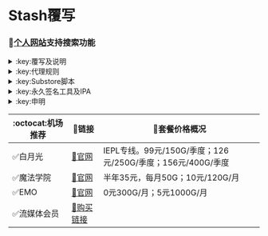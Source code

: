 # Stash覆写
### 🔔[个人网站](https://yfamily.ml)支持搜索功能
<details>
   <summary>:key:覆写及说明</summary>    
   
|:octocat:覆写|:link:链接|:pushpin:说明|
|--|--|--|
|:white_check_mark:去广告|[:link:链接地址](https://yfamily.ml/stoverride/startingad.stoverride)|去广告
|:white_check_mark:去广告mix|[:link:链接地址](https://yfamily.ml/stoverride/adultra.stoverride)|去广告mix
|:white_check_mark:去广告mix+|[:link:链接地址](https://yfamily.ml/stoverride/adultraplus.stoverride)|去广告mix+
|:white_check_mark:accuweather解锁|[:link:链接地址](https://yfamily.ml/stoverride/accu.stoverride)|天气app
|:white_check_mark:alarmy|[:link:链接地址](https://yfamily.ml/stoverride/alarmy.stoverride)|使命闹钟
|:white_check_mark:aloha|[:link:链接地址](https://yfamily.ml/stoverride/aloha.stoverride)|VPN隐私浏览器
|:white_check_mark:爱美剧|[:link:链接地址](https://yfamily.ml/stoverride/amj.stoverride)|影视app 去广告+解锁部分会员功能
|:white_check_mark:Background Eraser|[:link:链接地址](https://yfamily.ml/stoverride/aosoft.stoverride)|抠图app
|:white_check_mark:appraven|[:link:链接地址](https://yfamily.ml/stoverride/appraven.stoverride)|应用市场
|:white_check_mark:audiomack|[:link:链接地址](https://yfamily.ml/stoverride/audiomack.stoverride)|音乐相关app
|:white_check_mark:b612相机|[:link:链接地址](https://yfamily.ml/stoverride/b612.stoverride)|相机编辑app
|:white_check_mark:百度云倍速|[:link:链接地址](https://yfamily.ml/stoverride/baiducloud.stoverride)|百度云倍率播放
|:white_check_mark:白描|[:link:链接地址](https://yfamily.ml/stoverride/baimiao.stoverride)|OCR扫描app
|:white_check_mark:bazaart|[:link:链接地址](https://yfamily.ml/stoverride/bazaart.stoverride)|照片编辑
|:white_check_mark:布丁锁屏|[:link:链接地址](https://yfamily.ml/stoverride/bdsp.stoverride)|桌面美化类
|:white_check_mark:bedtime fan|[:link:链接地址](https://yfamily.ml/stoverride/bedtime-fan.stoverride)|助眠app
|:white_check_mark:bilibili HD|[:link:链接地址](https://yfamily.ml/stoverride/bili.stoverride)|哔哩高清解锁
|:white_check_mark:bilibili NoAD|[:link:链接地址](https://yfamily.ml/stoverride/biliad.stoverride)|bilibili去广告
|:white_check_mark:波点音乐|[:link:链接地址](https://yfamily.ml/stoverride/Bodian.stoverride)|波点音乐去广告
|:white_check_mark:BOOM|[:link:链接地址](https://yfamily.ml/stoverride/boom.stoverride)|音乐均衡器
|:white_check_mark:boxjs|[:link:链接地址](https://yfamily.ml/stoverride/boxjs.stoverride)|含签到脚本
|:white_check_mark:财新文章解锁|[:link:链接地址](https://yfamily.ml/stoverride/caixin.stoverride)|财新会员
|:white_check_mark:彩云天气|[:link:链接地址](https://yfamily.ml/stoverride/caiyun.stoverride)|彩云天气SVIP
|:white_check_mark:计算器HD|[:link:链接地址](https://yfamily.ml/stoverride/calculator.stoverride)|计算器HD会员
|:white_check_mark:扫描全能王|[:link:链接地址](https://yfamily.ml/stoverride/camscanner.stoverride)|扫描全能王会员
|:white_check_mark:克拉壁纸|[:link:链接地址](https://yfamily.ml/stoverride/clarity.stoverride)|桌面美化类
|:white_check_mark:colorwidgets|[:link:链接地址](https://yfamily.ml/stoverride/colorwidgets.stoverride)|桌面小组件
|:white_check_mark:dailyyoga|[:link:链接地址](https://yfamily.ml/stoverride/dailyyoga.stoverride)|每日瑜伽
|:white_check_mark:大蓝鲸|[:link:链接地址](https://yfamily.ml/stoverride/dalanjing.stoverride)|视听互动
|:white_check_mark:darkroom|[:link:链接地址](https://yfamily.ml/stoverride/darkroom.stoverride)|照片编辑
|:white_check_mark:读书笔记|[:link:链接地址](https://yfamily.ml/stoverride/dsbj.stoverride)|笔记类
|:white_check_mark:第一弹|[:link:链接地址](https://yfamily.ml/stoverride/dyd.stoverride)|二次元游戏综合社区
|:white_check_mark:儿哥点点|[:link:链接地址](https://yfamily.ml/stoverride/egdd.stoverride)|幼儿类
|:white_check_mark:ellabook|[:link:链接地址](https://yfamily.ml/stoverride/ellabook.stoverride)|幼儿类
|:white_check_mark:emby|[:link:链接地址](https://yfamily.ml/stoverride/emby.stoverride)|Emby解锁
|:white_check_mark:emmo|[:link:链接地址](https://yfamily.ml/stoverride/emmo.stoverride)|笔记类
|:white_check_mark:fabulous|[:link:链接地址](https://yfamily.ml/stoverride/fabulous.stoverride)|健康类
|:white_check_mark:番茄小说|[:link:链接地址](https://yfamily.ml/stoverride/fanqie.stoverride)|番茄小说去广告
|:white_check_mark:fantastical|[:link:链接地址](https://yfamily.ml/stoverride/fantastical.stoverride)|日历类
|:white_check_mark:fimo|[:link:链接地址](https://yfamily.ml/stoverride/fimo.stoverride)|相机类
|:white_check_mark:ft中文网|[:link:链接地址](https://yfamily.ml/stoverride/ft.stoverride)|财经类
|:white_check_mark:grammarly|[:link:链接地址](https://yfamily.ml/stoverride/grammarly.stoverride)|外语类
|:white_check_mark:grow|[:link:链接地址](https://yfamily.ml/stoverride/grow.stoverride)|健康类
|:white_check_mark:烘焙小屋|[:link:链接地址](https://yfamily.ml/stoverride/hbxw.stoverride)|食谱类
|:white_check_mark:京东历史价格|[:link:链接地址](https://yfamily.ml/stoverride/HistoryPrice.stoverride)|展开商品名查看历史价格
|:white_check_mark:海豚记账本|[:link:链接地址](https://yfamily.ml/stoverride/htjzb.stoverride)|账目类
|:white_check_mark:hyperweb|[:link:链接地址](https://yfamily.ml/stoverride/hyperweb.stoverride)|多合一浏览器扩展
|:white_check_mark:ilovepdf|[:link:链接地址](https://yfamily.ml/stoverride/ilovepdf.stoverride)|PDF编辑
|:white_check_mark:imuseum|[:link:链接地址](https://yfamily.ml/stoverride/imuseum.stoverride)|艺术类
|:white_check_mark:invideo|[:link:链接地址](https://yfamily.ml/stoverride/invideo.stoverride)|视频编辑
|:white_check_mark:jibjab|[:link:链接地址](https://yfamily.ml/stoverride/jibjab.stoverride)|图片恶搞
|:white_check_mark:句读|[:link:链接地址](https://yfamily.ml/stoverride/judou.stoverride)|文学类
|:white_check_mark:kika|[:link:链接地址](https://yfamily.ml/stoverride/kika.stoverride)|输入法
|:white_check_mark:酷我音乐|[:link:链接地址](https://yfamily.ml/stoverride/kuwo-unlock.stoverride)|酷我音乐解锁
|:white_check_mark:lightroom|[:link:链接地址](https://yfamily.ml/stoverride/lightroom.stoverride)|照片编辑
|:white_check_mark:流利说·阅读|[:link:链接地址](https://yfamily.ml/stoverride/lls.stoverride)|外语类
|:white_check_mark:螺蛳大语文|[:link:链接地址](https://yfamily.ml/stoverride/lsdyw.stoverride)|学习类
|:white_check_mark:免耽漫画|[:link:链接地址](https://yfamily.ml/stoverride/mdmanhua.stoverride)|漫画类
|:white_check_mark:美篇|[:link:链接地址](https://yfamily.ml/stoverride/meipian.stoverride)|交友类
|:white_check_mark:meistertask|[:link:链接地址](https://yfamily.ml/stoverride/meistertask.stoverride)|任务管理
|:white_check_mark:美图秀秀|[:link:链接地址](https://yfamily.ml/stoverride/meituxx.stoverride)|美图秀秀解锁会员
|:white_check_mark:漫画台|[:link:链接地址](https://yfamily.ml/stoverride/mht.stoverride)|小程序解锁
|:white_check_mark:mix-camera|[:link:链接地址](https://yfamily.ml/stoverride/mix-camera.stoverride)|相机类
|:white_check_mark:马卡龙玩图|[:link:链接地址](https://yfamily.ml/stoverride/mklwt.stoverride)|照片编辑
|:white_check_mark:mojo|[:link:链接地址](https://yfamily.ml/stoverride/mojo.stoverride)|创意模板
|:white_check_mark:molycam|[:link:链接地址](https://yfamily.ml/stoverride/molycam.stoverride)|相机类
|:white_check_mark:musixmatch|[:link:链接地址](https://yfamily.ml/stoverride/musixmatch.stoverride)|音乐类
|:white_check_mark:myfitnesspal|[:link:链接地址](https://yfamily.ml/stoverride/myfitnesspal.stoverride)|健康类
|:white_check_mark:myplate|[:link:链接地址](https://yfamily.ml/stoverride/myplate.stoverride)|健康类
|:white_check_mark:netflix_rating|[:link:链接地址](https://yfamily.ml/stoverride/netflix_rating.stoverride)|奈飞显示豆瓣评分
|:white_check_mark:nicegram|[:link:链接地址](https://yfamily.ml/stoverride/nicegram.stoverride)|nicegram会员解锁
|:white_check_mark:notability|[:link:链接地址](https://yfamily.ml/stoverride/notability.stoverride)|笔记类
|:white_check_mark:Now冥想|[:link:链接地址](https://yfamily.ml/stoverride/now.stoverride)|助眠app
|:white_check_mark:奶由壁纸|[:link:链接地址](https://yfamily.ml/stoverride/nybz.stoverride)|桌面美化类
|:white_check_mark:oldroll|[:link:链接地址](https://yfamily.ml/stoverride/oldroll.stoverride)|相机类
|:white_check_mark:peak|[:link:链接地址](https://yfamily.ml/stoverride/peak.stoverride)|益智类
|:white_check_mark:配音秀|[:link:链接地址](https://yfamily.ml/stoverride/peiyinxiu.stoverride)|配音
|:white_check_mark:photomath|[:link:链接地址](https://yfamily.ml/stoverride/photomath.stoverride)|学习类
|:white_check_mark:photoshop Express|[:link:链接地址](https://yfamily.ml/stoverride/photoshop.stoverride)|PS
|:white_check_mark:piccollage|[:link:链接地址](https://yfamily.ml/stoverride/piccollage.stoverride)|照片编辑
|:white_check_mark:picsart|[:link:链接地址](https://yfamily.ml/stoverride/picsart.stoverride)|照片编辑
|:white_check_mark:pillow|[:link:链接地址](https://yfamily.ml/stoverride/pillow.stoverride)|健康类
|:white_check_mark:pixelcut|[:link:链接地址](https://yfamily.ml/stoverride/pixelcut.stoverride)|照片编辑
|:white_check_mark:pocket lists|[:link:链接地址](https://yfamily.ml/stoverride/pocketlists.stoverride)|口袋清单
|:white_check_mark:polarr|[:link:链接地址](https://yfamily.ml/stoverride/polarr.stoverride)|照片编辑
|:white_check_mark:皮皮虾|[:link:链接地址](https://yfamily.ml/stoverride/ppx.stoverride)|皮皮虾去广告
|:white_check_mark:起伏|[:link:链接地址](https://yfamily.ml/stoverride/qifu.stoverride)|助眠app
|:white_check_mark:七猫小说|[:link:链接地址](https://yfamily.ml/stoverride/qmxs.stoverride)|七猫小说解锁
|:white_check_mark:多重搜索|[:link:链接地址](https://yfamily.ml/stoverride/multisearch.stoverride)|使用方法见模块说明
|:white_check_mark:人人视频|[:link:链接地址](https://yfamily.ml/stoverride/rrsp.stoverride)|人人视频/多多视频去广告
|:white_check_mark:时光手账|[:link:链接地址](https://yfamily.ml/stoverride/sgsz.stoverride)|笔记类
|:white_check_mark:shadowlinkVPN|[:link:链接地址](https://yfamily.ml/stoverride/shadowlinkVPN.stoverride)|解锁VIP节点
|:white_check_mark:smallpdf|[:link:链接地址](https://yfamily.ml/stoverride/smallpdf.stoverride)|PDF编辑
|:white_check_mark:石墨文档|[:link:链接地址](https://yfamily.ml/stoverride/smwd.stoverride)|石墨文档解锁
|:white_check_mark:少年得到|[:link:链接地址](https://yfamily.ml/stoverride/sndd.stoverride)|少年得到解锁
|:white_check_mark:soundcloud|[:link:链接地址](https://yfamily.ml/stoverride/soundcloud.stoverride)|解锁soundcloud Go+
|:white_check_mark:spotify|[:link:链接地址](https://yfamily.ml/stoverride/spotifyVIP.stoverride)|spotify 部分解锁 不能设置超高音质
|:white_check_mark:去开屏广告|[:link:链接地址](https://yfamily.ml/stoverride/startingad.stoverride)|去开屏广告
|:white_check_mark:substore|[:link:链接地址](https://yfamily.ml/stoverride/substore.stoverride)|订阅节点过滤/整合/修改/同步
|:white_check_mark:symbolab|[:link:链接地址](https://yfamily.ml/stoverride/symbolab.stoverride)|数学解答
|:white_check_mark:tangerine|[:link:链接地址](https://yfamily.ml/stoverride/tangerine.stoverride)|银行类
|:white_check_mark:tenpercent|[:link:链接地址](https://yfamily.ml/stoverride/tenpercent.stoverride)|健康类
|:white_check_mark:迅雷|[:link:链接地址](https://yfamily.ml/stoverride/thunder.stoverride)|迅雷会员
|:white_check_mark:tok cam|[:link:链接地址](https://yfamily.ml/stoverride/tokcam.stoverride)|相机类
|:white_check_mark:图图记账|[:link:链接地址](https://yfamily.ml/stoverride/tutu.stoverride)|账目类
|:white_check_mark:vista看天下|[:link:链接地址](https://yfamily.ml/stoverride/vista.stoverride)|vista看天下会员
|:white_check_mark:vsco|[:link:链接地址](https://yfamily.ml/stoverride/vsco.stoverride)|照片编辑
|:white_check_mark:wallcraft|[:link:链接地址](https://yfamily.ml/stoverride/wallcraft.stoverride)|桌面美化类
|:white_check_mark:豌豆清单|[:link:链接地址](https://yfamily.ml/stoverride/wdqd.stoverride)|清单类
|:white_check_mark:微信公众号去广告|[:link:链接地址](https://yfamily.ml/stoverride/wechatad.stoverride)|微信公众号去广告
|:white_check_mark:微博去广告|[:link:链接地址](https://yfamily.ml/stoverride/weiboad.stoverride)|微博去广告
|:white_check_mark:workout for women|[:link:链接地址](https://yfamily.ml/stoverride/wfw.stoverride)|健康类
|:white_check_mark:widgetsmith|[:link:链接地址](https://yfamily.ml/stoverride/widgetsmith.stoverride)|小组件
|:white_check_mark:万能变声器|[:link:链接地址](https://yfamily.ml/stoverride/wnbsq.stoverride)|万能变声器
|:white_check_mark:网易蜗牛读书|[:link:链接地址](https://yfamily.ml/stoverride/wnds.stoverride)|蜗牛读书解锁
|:white_check_mark:WPS|[:link:链接地址](https://yfamily.ml/stoverride/WPS.stoverride)|wps解锁会员
|:white_check_mark:西窗烛|[:link:链接地址](https://yfamily.ml/stoverride/xcz.stoverride)|西窗烛解锁
|:white_check_mark:小影|[:link:链接地址](https://yfamily.ml/stoverride/xiaoying.stoverride)|小影解锁
|:white_check_mark:香蕉视频|[:link:链接地址](https://yfamily.ml/stoverride/xjsp.stoverride)|不知道
|:white_check_mark:xmind思维导图|[:link:链接地址](https://yfamily.ml/stoverride/xmind.stoverride)|xmind思维导图解锁
|:white_check_mark:喜马拉雅去广告|[:link:链接地址](https://yfamily.ml/stoverride/xmlyad.stoverride)|喜马拉雅去广告
|:white_check_mark:小习惯|[:link:链接地址](https://yfamily.ml/stoverride/xxg.stoverride)|自律类
|:white_check_mark:新语听书|[:link:链接地址](https://yfamily.ml/stoverride/xyts.stoverride)|阅读类
|:white_check_mark:有道云笔记|[:link:链接地址](https://yfamily.ml/stoverride/ydybj.stoverride)|有道云笔记解锁
|:white_check_mark:亦飞GIF|[:link:链接地址](https://yfamily.ml/stoverride/yifeigif.stoverride)|照片编辑
|:white_check_mark:一甜相机|[:link:链接地址](https://yfamily.ml/stoverride/yitian.stoverride)|一甜相机解锁
|:white_check_mark:一言|[:link:链接地址](https://yfamily.ml/stoverride/yiyan.stoverride)|一言解锁
|:white_check_mark:云听|[:link:链接地址](https://yfamily.ml/stoverride/yunting.stoverride)|云听解锁
|:white_check_mark:语文趣配音|[:link:链接地址](https://yfamily.ml/stoverride/ywqpy.stoverride)|配音类
|:white_check_mark:斑马海报|[:link:链接地址](https://yfamily.ml/stoverride/zebra.stoverride)|设计类
|:white_check_mark:知乎去广告|[:link:链接地址](https://yfamily.ml/stoverride/ZhihuBlock.stoverride)|知乎去广告
|:white_check_mark:知乎优化|[:link:链接地址](https://yfamily.ml/stoverride/ZhihuOpt.stoverride)|知乎优化
|:white_check_mark:纸条|[:link:链接地址](https://yfamily.ml/stoverride/zhitiao.stoverride)|作文素材
|:white_check_mark:指尖时光|[:link:链接地址](https://yfamily.ml/stoverride/zjsg.stoverride)|日程管理
|:white_check_mark:知音漫客|[:link:链接地址](https://yfamily.ml/stoverride/zymk.stoverride)|知音漫客解锁
|:white_check_mark:Spotify歌词翻译|[:link:链接地址](https://yfamily.ml/stoverride/spotify_lyric.stoverride)|需申请百度翻译API 教程在模块内
|:white_check_mark:NFC门禁卡公交卡|[:link:链接地址](https://yfamily.ml/stoverride/nfc.stoverride)|NFC功能类
|:white_check_mark:搜图神器|[:link:链接地址](https://yfamily.ml/stoverride/stsq.stoverride)|解锁VIP功能
|:white_check_mark:彩云天气通知任务|[:link:链接地址](https://yfamily.ml/stoverride/caiyun_cron.stoverride)|天气通知，需搭配BOXJS使用
|:white_check_mark:Calm解锁|[:link:链接地址](https://yfamily.ml/stoverride/calm.stoverride)|健康类
|:white_check_mark:HTTPS抓包|[:link:链接地址](https://yfamily.ml/stoverride/https.stoverride)|抓包工具
|:white_check_mark:SSA丝社|[:link:链接地址](https://yfamily.ml/stoverride/ssa.stoverride)|不知道
|:white_check_mark:小小优趣|[:link:链接地址](https://yfamily.ml/stoverride/xxyq.stoverride)|儿童类
|:white_check_mark:幻影相册|[:link:链接地址](https://yfamily.ml/stoverride/hyxc.stoverride)|照片编辑
|:white_check_mark:精塾国学|[:link:链接地址](https://yfamily.ml/stoverride/jsgx.stoverride)|学习类
|:white_check_mark:PrettyUp|[:link:链接地址](https://yfamily.ml/stoverride/prettyup.stoverride)|视频美化
|:white_check_mark:微博lite去广告|[:link:链接地址](https://yfamily.ml/stoverride/weibolitead.stoverride)|微博轻享版去广告
|:white_check_mark:BILI自动地区|[:link:链接地址](https://yfamily.ml/stoverride/bili-region.stoverride)|bili自动地区
|:white_check_mark:CUBOX|[:link:链接地址](https://yfamily.ml/stoverride/cubox.stoverride)|文件收集整理
|:white_check_mark:pandora|[:link:链接地址](https://yfamily.ml/stoverride/pandora.stoverride)|订阅管理
|:white_check_mark:微信阅读积分兑换|[:link:链接地址](https://yfamily.ml/stoverride/wechatread.stoverride)|请查阅脚本内教程
|:white_check_mark:来音智能陪练|[:link:链接地址](https://yfamily.ml/stoverride/ly.stoverride)|音乐训练
|:white_check_mark:熊掌记|[:link:链接地址](https://yfamily.ml/stoverride/xzj.stoverride)|笔记类
|:white_check_mark:如期|[:link:链接地址](https://yfamily.ml/stoverride/rq.stoverride)|扫码
|:white_check_mark:CEO周课|[:link:链接地址](https://yfamily.ml/stoverride/ceo.stoverride)|CEO周课
|:white_check_mark:Fileball|[:link:链接地址](https://yfamily.ml/stoverride/fileball.stoverride)|文件管理
|:white_check_mark:1blocker|[:link:链接地址](https://yfamily.ml/stoverride/1blocker.stoverride)|浏览器广告屏蔽
|:white_check_mark:AI换脸秀|[:link:链接地址](https://yfamily.ml/stoverride/ai.stoverride)|换脸app
|:white_check_mark:proknockout|[:link:链接地址](https://yfamily.ml/stoverride/proknockout.stoverride)|P图
|:white_check_mark:青柠海报|[:link:链接地址](https://yfamily.ml/stoverride/qnhb.stoverride)|海报设计
|:white_check_mark:Faintv|[:link:链接地址](https://yfamily.ml/stoverride/faintv.stoverride)|视频类
|:white_check_mark:微信听书|[:link:链接地址](https://yfamily.ml/stoverride/wxts.stoverride)|听书
|:white_check_mark:人民日报去广告|[:link:链接地址](https://yfamily.ml/stoverride/rmrb.stoverride)|人民日报
|:white_check_mark:爱企查|[:link:链接地址](https://yfamily.ml/stoverride/aqc.stoverride)|爱企查
|:white_check_mark:微信读书免费卡解锁|[:link:链接地址](https://yfamily.ml/stoverride/wxds.stoverride)|阅读类
|:white_check_mark:chic|[:link:链接地址](https://yfamily.ml/stoverride/chic.stoverride)|相机类
|:white_check_mark:有道词典|[:link:链接地址](https://yfamily.ml/stoverride/ydcd.stoverride)|翻译类
|:white_check_mark:一路听天下|[:link:链接地址](https://yfamily.ml/stoverride/ylttx.stoverride)|一路听天下
|:white_check_mark:网速测试大师|[:link:链接地址](https://yfamily.ml/stoverride/wscsds.stoverride)|测速
|:white_check_mark:网速管家|[:link:链接地址](https://yfamily.ml/stoverride/wsgj.stoverride)|测速
|:white_check_mark:EFEKT美易|[:link:链接地址](https://yfamily.ml/stoverride/efekt.stoverride)|视频特效
|:white_check_mark:WPS稻壳会员|[:link:链接地址](https://yfamily.ml/stoverride/doc.stoverride)|文档编辑
|:white_check_mark:米克锁屏|[:link:链接地址](https://yfamily.ml/stoverride/mksp.stoverride)|桌面美化
|:white_check_mark:阿布睡前故事|[:link:链接地址](https://yfamily.ml/stoverride/absqgs.stoverride)|儿童类
|:white_check_mark:collart|[:link:链接地址](https://yfamily.ml/stoverride/collart.stoverride)|照片编辑
|:white_check_mark:博商小麦|[:link:链接地址](https://yfamily.ml/stoverride/bsxm.stoverride)|学习类
|:white_check_mark:MEMRISE|[:link:链接地址](https://yfamily.ml/stoverride/memrise.stoverride)|外语学习
|:white_check_mark:堆糖|[:link:链接地址](https://yfamily.ml/stoverride/duitang.stoverride)|桌面美化
|:white_check_mark:Flomo|[:link:链接地址](https://yfamily.ml/stoverride/flomo.stoverride)|笔记类
|:white_check_mark:APTV|[:link:链接地址](https://yfamily.ml/stoverride/aptv.stoverride)|文件存储
|:white_check_mark:香哈菜谱大全|[:link:链接地址](https://yfamily.ml/stoverride/cp.stoverride)|菜谱
|:white_check_mark:长相思|[:link:链接地址](https://yfamily.ml/stoverride/cxs.stoverride)|学习类
|:white_check_mark:电子请柬制作|[:link:链接地址](https://yfamily.ml/stoverride/dzqj.stoverride)|设计类
|:white_check_mark:黄油相机|[:link:链接地址](https://yfamily.ml/stoverride/hyxj.stoverride)|相机类
|:white_check_mark:Lingokids|[:link:链接地址](https://yfamily.ml/stoverride/lingokids.stoverride)|幼儿学习类
|:white_check_mark:百度文库|[:link:链接地址](https://yfamily.ml/stoverride/bdwk.stoverride)|阅读权限解锁
|:white_check_mark:Craft|[:link:链接地址](https://yfamily.ml/stoverride/craft.stoverride)|文档类
|:white_check_mark:Panda小组件|[:link:链接地址](https://yfamily.ml/stoverride/panda.stoverride)|桌面美化
|:white_check_mark:Keep|[:link:链接地址](https://yfamily.ml/stoverride/keep.stoverride)|健身类
|:white_check_mark:Documents|[:link:链接地址](https://yfamily.ml/stoverride/documents.stoverride)|文件管理
|:white_check_mark:Planny|[:link:链接地址](https://yfamily.ml/stoverride/planny.stoverride)|任务计划
|:white_check_mark:Ego Reader|[:link:链接地址](https://yfamily.ml/stoverride/ego.stoverride)|RSS阅读器
|:white_check_mark:极速扫描仪|[:link:链接地址](https://yfamily.ml/stoverride/jssmy.stoverride)|扫描
|:white_check_mark:指尖笔记|[:link:链接地址](https://yfamily.ml/stoverride/zjbj.stoverride)|笔记
|:white_check_mark:钱迹|[:link:链接地址](https://yfamily.ml/stoverride/qj.stoverride)|记账
|:white_check_mark:Agenda|[:link:链接地址](https://yfamily.ml/stoverride/agenda.stoverride)|笔记
|:white_check_mark:即刻运动|[:link:链接地址](https://yfamily.ml/stoverride/agenda.stoverride)|健身类
|:white_check_mark:Day One|[:link:链接地址](https://yfamily.ml/stoverride/dayone.stoverride)|日记类
|:white_check_mark:Usage|[:link:链接地址](https://yfamily.ml/stoverride/usage.stoverride)|小组件
|:white_check_mark:谜底时钟|[:link:链接地址](https://yfamily.ml/stoverride/mdsz.stoverride)|日历小组件
|:white_check_mark:MoneyThings|[:link:链接地址](https://yfamily.ml/stoverride/moneythings.stoverride)|钱包类
|:white_check_mark:手机扫描仪|[:link:链接地址](https://yfamily.ml/stoverride/sjsmy.stoverride)|扫描
|:white_check_mark:Sorted|[:link:链接地址](https://yfamily.ml/stoverride/sorted.stoverride)|日历
|:white_check_mark:尽简衣橱|[:link:链接地址](https://yfamily.ml/stoverride/jjyc.stoverride)|衣橱管理
|:white_check_mark:看理想|[:link:链接地址](https://yfamily.ml/stoverride/klx.stoverride)|媒体类
|:white_check_mark:目标地图|[:link:链接地址](https://yfamily.ml/stoverride/mbdt.stoverride)|任务管理类
|:white_check_mark:拼图酱|[:link:链接地址](https://yfamily.ml/stoverride/ptj.stoverride)|图片编辑
|:white_check_mark:向日葵阅读|[:link:链接地址](https://yfamily.ml/stoverride/xrk.stoverride)|阅读类
|:white_check_mark:卡片日记|[:link:链接地址](https://yfamily.ml/stoverride/kprj.stoverride)|日记类
|:white_check_mark:莉景天气|[:link:链接地址](https://yfamily.ml/stoverride/ljtq.stoverride)|天气类
|:white_check_mark:Motivation|[:link:链接地址](https://yfamily.ml/stoverride/motivation.stoverride)|组件类
|:white_check_mark:PDF Viewer|[:link:链接地址](https://yfamily.ml/stoverride/pdfviewer.stoverride)|文档编辑
|:white_check_mark:Percento|[:link:链接地址](https://yfamily.ml/stoverride/percento.stoverride)|账目管理
|:white_check_mark:Pixelance|[:link:链接地址](https://yfamily.ml/stoverride/pixelance.stoverride)|图片编辑
|:white_check_mark:Retake|[:link:链接地址](https://yfamily.ml/stoverride/retake.stoverride)|照片修复
|:white_check_mark:色采|[:link:链接地址](https://yfamily.ml/stoverride/sc.stoverride)|图片编辑
|:white_check_mark:闪萌表情|[:link:链接地址](https://yfamily.ml/stoverride/smbq.stoverride)|表情类
|:white_check_mark:音频剪辑|[:link:链接地址](https://yfamily.ml/stoverride/ypjj.stoverride)|音频剪辑
|:white_check_mark:Varlens|[:link:链接地址](https://yfamily.ml/stoverride/varlens.stoverride)|相机类
|:white_check_mark:一木记账|[:link:链接地址](https://yfamily.ml/stoverride/ymjz.stoverride)|记账类
|:white_check_mark:Drafts|[:link:链接地址](https://yfamily.ml/stoverride/drafts.stoverride)|文档编辑类
|:white_check_mark:叮叮水印相机|[:link:链接地址](https://yfamily.ml/stoverride/ddsyxj.stoverride)|相机类
|:white_check_mark:Emote|[:link:链接地址](https://yfamily.ml/stoverride/emote.stoverride)|表情类
|:white_check_mark:灵敢足迹|[:link:链接地址](https://yfamily.ml/stoverride/lgzj.stoverride)|旅行类
|:white_check_mark:7分钟HIIT运动|[:link:链接地址](https://yfamily.ml/stoverride/seven.stoverride)|健康类
|:white_check_mark:私密相册管家|[:link:链接地址](https://yfamily.ml/stoverride/smxcgj.stoverride)|相册
|:white_check_mark:FitnessView|[:link:链接地址](https://yfamily.ml/stoverride/fnv.stoverride)|健康类
|:white_check_mark:TODO清单|[:link:链接地址](https://yfamily.ml/stoverride/todo.stoverride)|计划任务类
|:white_check_mark:淘票票评分|[:link:链接地址](https://yfamily.ml/stoverride/tpp.stoverride)|支付宝内淘票票评分
|:white_check_mark:天天豆|[:link:链接地址](https://yfamily.ml/stoverride/ttd.stoverride)|日记类
|:white_check_mark:咖映|[:link:链接地址](https://yfamily.ml/stoverride/ky.stoverride)|直播类
|:white_check_mark:VCUS|[:link:链接地址](https://yfamily.ml/stoverride/vcus.stoverride)|视频编辑
|:white_check_mark:傲软PDF编辑|[:link:链接地址](https://yfamily.ml/stoverride/arpdfbj.stoverride)|PDF编辑
|:white_check_mark:傲软投屏|[:link:链接地址](https://yfamily.ml/stoverride/artp.stoverride)|投屏
|:white_check_mark:幻休|[:link:链接地址](https://yfamily.ml/stoverride/hx.stoverride)|助眠APP
|:white_check_mark:绘影字幕|[:link:链接地址](https://yfamily.ml/stoverride/hyzm.stoverride)|字幕app
|:white_check_mark:汇中考|[:link:链接地址](https://yfamily.ml/stoverride/hzk.stoverride)|学习类
|:white_check_mark:iScreen|[:link:链接地址](https://yfamily.ml/stoverride/iscreen.stoverride)|桌面美化类
|:white_check_mark:小组件盒子|[:link:链接地址](https://yfamily.ml/stoverride/xzjhz.stoverride)|桌面美化类
|:white_check_mark:佐糖|[:link:链接地址](https://yfamily.ml/stoverride/zt.stoverride)|图片处理
|:white_check_mark:飞鱼计划|[:link:链接地址](https://yfamily.ml/stoverride/fyjh.stoverride)|生活记录工具
|:white_check_mark:过期啦|[:link:链接地址](https://yfamily.ml/stoverride/gql.stoverride)|保质期提醒
|:white_check_mark:乃糖小组件|[:link:链接地址](https://yfamily.ml/stoverride/nt.stoverride)|桌面美化类
|:white_check_mark:一书一课|[:link:链接地址](https://yfamily.ml/stoverride/ysyk.stoverride)|学习类
|:white_check_mark:充电助手|[:link:链接地址](https://yfamily.ml/stoverride/cdzs.stoverride)|电池助手
|:white_check_mark:电视家|[:link:链接地址](https://yfamily.ml/stoverride/dsj.stoverride)|视频媒体
|:white_check_mark:Endel|[:link:链接地址](https://yfamily.ml/stoverride/endel.stoverride)|助眠类
|:white_check_mark:格至日记|[:link:链接地址](https://yfamily.ml/stoverride/gzrj.stoverride)|日记类
|:white_check_mark:高德地图去广告|[:link:链接地址](https://yfamily.ml/stoverride/gddt.stoverride)|地图
|:white_check_mark:好事发生|[:link:链接地址](https://yfamily.ml/stoverride/hsfs.stoverride)|日记类
|:white_check_mark:简讯|[:link:链接地址](https://yfamily.ml/stoverride/jianxun.stoverride)|阅读类
|:white_check_mark:可拍|[:link:链接地址](https://yfamily.ml/stoverride/kepai.stoverride)|视频编辑
|:white_check_mark:Lifeviewer|[:link:链接地址](https://yfamily.ml/stoverride/lifeviewer.stoverride)|视频编辑
|:white_check_mark:Relens|[:link:链接地址](https://yfamily.ml/stoverride/relens.stoverride)|相机类
|:white_check_mark:Vivacut|[:link:链接地址](https://yfamily.ml/stoverride/vivacut.stoverride)|视频编辑
|:white_check_mark:Watchout|[:link:链接地址](https://yfamily.ml/stoverride/watchout.stoverride)|桌面美化
|:white_check_mark:无痕去水印|[:link:链接地址](https://yfamily.ml/stoverride/whqsy.stoverride)|图片编辑
|:white_check_mark:一键换脸|[:link:链接地址](https://yfamily.ml/stoverride/yjhl.stoverride)|图片编辑
|:white_check_mark:Styleart|[:link:链接地址](https://yfamily.ml/stoverride/styleart.stoverride)|图片编辑
|:white_check_mark:7动|[:link:链接地址](https://yfamily.ml/stoverride/7dong.stoverride)|健身类
|:white_check_mark:生活指数定时提醒|[:link:链接地址](https://yfamily.ml/stoverride/lifeindex.stoverride)|生活提醒
|:white_check_mark:油价提醒|[:link:链接地址](https://yfamily.ml/stoverride/oil.stoverride)|油价提醒
|:white_check_mark:海报工厂|[:link:链接地址](https://yfamily.ml/stoverride/hbgc.stoverride)|图片编辑
|:white_check_mark:我的番茄|[:link:链接地址](https://yfamily.ml/stoverride/wdfq.stoverride)|时间管理
|:white_check_mark:FoMz|[:link:链接地址](https://yfamily.ml/stoverride/fomz.stoverride)|相机类
|:white_check_mark:日杂相机|[:link:链接地址](https://yfamily.ml/stoverride/rzxj.stoverride)|相机类
|:white_check_mark:古诗词大全|[:link:链接地址](https://yfamily.ml/stoverride/gscdq.stoverride)|学习类
|:white_check_mark:Mondly|[:link:链接地址](https://yfamily.ml/stoverride/mondly.stoverride)|外语学习类
|:white_check_mark:猫头鹰文件|[:link:链接地址](https://yfamily.ml/stoverride/mtywj.stoverride)|文件管理
|:white_check_mark:YouTube去广告|[:link:链接地址](https://yfamily.ml/stoverride/YouTubeAd.stoverride)|画中画，后台播放
|:white_check_mark:汉堡儿童故事|[:link:链接地址](https://yfamily.ml/stoverride/hbetgs.stoverride)|早教类
|:white_check_mark:iconKiller|[:link:链接地址](https://yfamily.ml/stoverride/iconkiller.stoverride)|更改ios图标
|:white_check_mark:一寸证件照|[:link:链接地址](https://yfamily.ml/stoverride/yczjz.stoverride)|证件照
|:white_check_mark:中华诗词库|[:link:链接地址](https://yfamily.ml/stoverride/zhsck.stoverride)|学习类
|:white_check_mark:字体册|[:link:链接地址](https://yfamily.ml/stoverride/ztc.stoverride)|系统美化
|:white_check_mark:配音|[:link:链接地址](https://yfamily.ml/stoverride/peiyin.stoverride)|配音app
|:white_check_mark:AdGuard|[:link:链接地址](https://yfamily.ml/stoverride/adguard.stoverride)|去广告app
|:white_check_mark:阿里云盘签到|[:link:链接地址](https://yfamily.ml/stoverride/aliyun.stoverride)|阿里云盘签到


* 如无必要 请勿更新解锁app
</details>
<details>
  <summary>:key:代理规则</summary>  

|:octocat:规则|:link:链接|
|--|--|
|:white_check_mark:ASN-China|[:link:链接地址](https://yfamily.ml/rule/ASN-CN-st.list)
|:white_check_mark:ASN-轻量|[:link:链接地址](https://yfamily.ml/rule/ASN-lite-st.list)
|:white_check_mark:ChinaIPs|[:link:链接地址](https://yfamily.ml/rule/IPs-CN-st.list)
|:white_check_mark:人工智能|[:link:链接地址](https://yfamily.ml/rule/ai-st.list)
|:white_check_mark:去广告|[:link:链接地址](https://yfamily.ml/rule/AdvertisingLite-st.list)
|:white_check_mark:Anti-AD|[:link:链接地址](https://yfamily.ml/rule/AntiAD-st.list)
|:white_check_mark:微软服务|[:link:链接地址](https://yfamily.ml/rule/Microsoft-st.list)
|:white_check_mark:苹果服务|[:link:链接地址](https://yfamily.ml/rule/Apple-st.list)
|:white_check_mark:AppStore|[:link:链接地址](https://yfamily.ml/rule/AppStore-st.list)
|:white_check_mark:Telegram|[:link:链接地址](https://yfamily.ml/rule/Telegram-st.list)
|:white_check_mark:微博|[:link:链接地址](https://yfamily.ml/rule/Weibo-st.list)
|:white_check_mark:微信|[:link:链接地址](https://yfamily.ml/rule/WeChat-st.list)
|:white_check_mark:Twitter|[:link:链接地址](https://yfamily.ml/rule/Twitter-st.list)
|:white_check_mark:Spotify|[:link:链接地址](https://yfamily.ml/rule/Spotify-st.list)
|:white_check_mark:PayPal|[:link:链接地址](https://yfamily.ml/rule/PayPal-st.list)
|:white_check_mark:FaceBook|[:link:链接地址](https://yfamily.ml/rule/Facebook-st.list)
|:white_check_mark:Reddit|[:link:链接地址](https://yfamily.ml/rule/Reddit-st.list)
|:white_check_mark:Discord|[:link:链接地址](https://yfamily.ml/rule/Discord-st.list)
|:white_check_mark:YouTube|[:link:链接地址](https://yfamily.ml/rule/YouTube-st.list)
|:white_check_mark:YouTubeMusic|[:link:链接地址](https://yfamily.ml/rule/YouTubeMusic-st.list)
|:white_check_mark:Netflix|[:link:链接地址](https://yfamily.ml/rule/Netflix-st.list)
|:white_check_mark:Disney|[:link:链接地址](https://yfamily.ml/rule/Disney-st.list)
|:white_check_mark:BiliBili|[:link:链接地址](https://yfamily.ml/rule/BiliBili-st.list)
|:white_check_mark:国内媒体|[:link:链接地址](https://yfamily.ml/rule/ChinaMedia-st.list)
|:white_check_mark:国外媒体|[:link:链接地址](https://yfamily.ml/rule/ProxyMedia-st.list)
|:white_check_mark:Google|[:link:链接地址](https://yfamily.ml/rule/Google-st.list)
|:white_check_mark:OneDrive|[:link:链接地址](https://yfamily.ml/rule/OneDrive-st.list)
|:white_check_mark:AppleMusic|[:link:链接地址](https://yfamily.ml/rule/AppleMusic-st.list)
|:white_check_mark:Line|[:link:链接地址](https://yfamily.ml/rule/Line-st.list)
|:white_check_mark:TikTok|[:link:链接地址](https://yfamily.ml/rule/TikTok-st.list)
|:white_check_mark:Cloudflare|[:link:链接地址](https://yfamily.ml/rule/Cloudflare-st.list)
|:white_check_mark:维基百科|[:link:链接地址](https://yfamily.ml/rule/Wikipedia-st.list)
|:white_check_mark:BBC|[:link:链接地址](https://yfamily.ml/rule/BBC-st.list)
|:white_check_mark:亚马逊|[:link:链接地址](https://yfamily.ml/rule/Amazon-st.list)
|:white_check_mark:Instagram|[:link:链接地址](https://yfamily.ml/rule/Instagram-st.list)
|:white_check_mark:Whatsapp|[:link:链接地址](https://yfamily.ml/rule/Whatsapp-st.list)
|:white_check_mark:巴哈姆特|[:link:链接地址](https://yfamily.ml/rule/Bahamut-st.list)
|:white_check_mark:HBO|[:link:链接地址](https://yfamily.ml/rule/HBO-st.list)
|:white_check_mark:Fox|[:link:链接地址](https://yfamily.ml/rule/Fox-st.list)
|:white_check_mark:Hulu|[:link:链接地址](https://yfamily.ml/rule/Hulu-st.list)
|:white_check_mark:KKBOX|[:link:链接地址](https://yfamily.ml/rule/KKBOX-st.list)
|:white_check_mark:TIDAL|[:link:链接地址](https://yfamily.ml/rule/TIDAL-st.list)
|:white_check_mark:TVB|[:link:链接地址](https://yfamily.ml/rule/TVB-st.list)
|:white_check_mark:Emby|[:link:链接地址](https://yfamily.ml/rule/Emby-st.list)
|:white_check_mark:网易云音乐|[:link:链接地址](https://yfamily.ml/rule/NetEaseMusic-st.list)
|:white_check_mark:GitHub|[:link:链接地址](https://yfamily.ml/rule/GitHub-st.list)
|:white_check_mark:Dropbox|[:link:链接地址](https://yfamily.ml/rule/Dropbox-st.list)
|:white_check_mark:Duckduckgo|[:link:链接地址](https://yfamily.ml/rule/Duckduckgo-st.list)
|:white_check_mark:国外代理|[:link:链接地址](https://yfamily.ml/rule/Proxy-st.list)
|:white_check_mark:国内直连|[:link:链接地址](https://yfamily.ml/rule/China-st.list)




</details>




<details>
  <summary>:key:Substore脚本</summary>  
  
|:octocat:Sub-Store脚本|:link:链接|:pushpin:操作说明|
|--|--|--|
|:white_check_mark:脚本操作：重命名|[:link:链接地址](https://raw.githubusercontent.com/qwerzl/rename.js/main/rename.js#input=zh&output=zh&airport=你需要的机场名)|SubStore-订阅编辑-添加操作-脚本操作-粘贴链接（自行修改自己的机场名）
|:white_check_mark:脚本过滤：筛选80 443端口|[:link:链接地址](https://raw.githubusercontent.com/deezertidal/private/main/port-filter.js)|SubStore-订阅编辑-添加操作-脚本过滤-粘贴链接
|:white_check_mark:脚本过滤：筛选80,443，vmess,ws节点(免流节点)|[:link:链接地址](https://raw.githubusercontent.com/deezertidal/private/main/nodes-filter.js)|SubStore-订阅编辑-添加操作-脚本过滤-粘贴链接
|:white_check_mark:脚本操作：修改host混淆|[:link:链接地址](https://raw.githubusercontent.com/deezertidal/private/main/vmess-host.js)|SubStore-订阅编辑-添加操作-脚本操作-粘贴链接（自行修改参数）
</details>


<details>
  <summary>:key:永久签名工具及IPA</summary>  
  
|:octocat:签名工具|:link:链接|:pushpin:操作说明|
|--|--|--|
|:white_check_mark:TrollStore 永久签名|[:link:教程](https://github.com/deezertidal/shadowrocket-rules/blob/main/TrollStore.MD)|支持iOS14.0-15.4.1
|:white_check_mark:Youtube.ipa|[:link:链接地址](https://github.com/qnblackcat/uYouPlus/releases/download/v18.08.1-2.3.1/uYouPlus_18.08.1_2.3.1.ipa)|去广告 后台播放音乐 画中画
|:white_check_mark:微信双开.ipa|[:link:链接地址](https://github.com/zwf234/WeChat/releases)|双开
|:white_check_mark:Appstore++|[:link:链接地址](https://ipa.store/2886.html)|降级工具
|:white_check_mark:Tiktok.ipa|[:link:链接地址](https://drive.google.com/file/d/1XMbpcMiv2yYEw6ApYG8sCL9oGNbPpcJ5/view?usp=drivesdk)|内置换区功能
|:white_check_mark:No homebar|[:link:链接地址](https://appdb.to/app/cydia/1900001061)|隐藏屏幕底部横条
|:white_check_mark:Trollspeed.ipa|[:link:链接地址](https://drive.google.com/file/d/17HIcHpiclJnFi_pAVpc71rTsDAL3JKCn/view)|显示网速
|:white_check_mark:其他.ipa|[:link:链接地址](https://appdb.to/search/?type=cydia)，[:link:链接地址](https://ipa.store)|

</details>





 <details>
  <summary>:key:申明</summary>
:warning:免责声明：

* 本项目涉及的任何解锁和解密分析脚本仅用于资源共享和学习研究，不能保证其合法性，准确性，完整性和有效性，请根据情况自行判断.

* 间接使用脚本的任何用户，包括但不限于建立VPS或在某些行为违反国家/地区法律或相关法规的情况下进行传播, 本项目对于由此引起的任何隐私泄漏或其他后果概不负责.

* 请勿将Script项目的任何内容用于商业或非法目的，否则后果自负.

* 如果任何单位或个人认为该项目的脚本可能涉嫌侵犯其权利，则应及时通知并提供身份证明，所有权证明，我们将在收到认证文件后删除相关脚本.

* 对任何脚本问题概不负责，包括但不限于由任何脚本错误导致的任何损失或损害.

* 您必须在下载后的24小时内从计算机或手机中完全删除以上内容.

* 任何以任何方式查看此项目的人或直接或间接使用该Script项目的任何脚本的使用者都应仔细阅读此声明。保留随时更改或补充此免责声明的权利。一旦使用并复制了任何相关脚本或Script项目的规则，则视为您已接受此免责声明.


### 特别感谢：
#### 排名不分先后,如有遗漏请提醒补充：

* [@ddgksf2013](https://github.com/ddgksf2013)

* [@Marol62926](https://github.com/Marol62926)

* [@Tartarus2014](https://github.com/Tartarus2014)

* [@I-am-R-E](https://github.com/I-am-R-E)

* [@yqc007](https://github.com/yqc007)

* [@nzw9314](https://github.com/nzw9314)

* [@Qure](https://github.com/Koolson/Qure)

* [@Orz](https://github.com/Orz-3/mini)

* [@NobyDa](https://github.com/NobyDa)

* [@lhie1](https://github.com/lhie1)

* [@ConnersHua](https://github.com/ConnersHua)

* [@chavyleung](https://github.com/chavyleung)

* [@yichahucha](https://github.com/yichahucha)

* [@langkhach270389](https://github.com/langkhach270389)

* [@Choler](https://github.com/Choler)

* [@onewayticket255](https://github.com/onewayticket255)

* [@NavePnow](https://github.com/NavePnow)

* [@Meeta](https://github.com/MeetaGit)

* [@Neurogram-R](https://github.com/Neurogram-R)

* [@sazs34](https://github.com/sazs34)

* [@uniqueque](https://github.com/uniqueque)

* [@eHpo](https://github.com/eHpo1/Rules)

* [@Sunert](https://github.com/Sunert/Scripts)

* [@songyangzz](https://github.com/songyangzz/QuantumultX.git)

* [@zZPiglet](https://github.com/zZPiglet/Task.git)

* [@Peng-YM](https://github.com/Peng-YM/QuanX)

* [@evilbutcher](https://github.com/evilbutcher/Quantumult_X/tree/master)

* [@lxk0301](https://gitee.com/lxk0301/jd_scripts/tree/master/)

* [@toulanboy](https://github.com/toulanboy/scripts)

* [@lowking](https://github.com/lowking/Scripts)

 </details>

|:octocat:机场推荐|:link:链接| :pushpin:套餐价格概况
|--|--|--|
|:white_check_mark:白月光|[:link:官网](https://www.bygcloud.com/#/register?code=DX4iT5B4)|IEPL专线。99元/150G/季度；126元/250G/季度；156元/400G/季度
|:white_check_mark:魔法学院|[:link:官网](https://2220.it/register?aff=GNs68S4XWT)|半年35元，每月50G；10元/120G/月
|:white_check_mark:EMO|[:link:官网](https://yyds.emovpn.top/#/register?code=7KLxhYOS)|0元300G/月；5元1000G/月
|:white_check_mark:流媒体会员|[:link:购买链接](https://ihezu.gold/r8YMSR)|  
